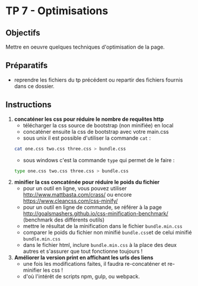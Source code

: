 # TP 7 - Optimisations

## Objectifs
Mettre en oeuvre quelques techniques d'optimisation de la page.


## Préparatifs
- reprendre les fichiers du tp précédent ou repartir des fichiers fournis dans ce dossier.


## Instructions
1. **concaténer les css pour réduire le nombre de requêtes http**
	- télécharger la css source de bootstrap (non minifiée) en local
	- concaténer ensuite la css de bootstrap avec votre main.css
	- sous unix il est possible d'utiliser la commande `cat` :
	```bash
	cat one.css two.css three.css > bundle.css
	```
	- sous windows c'est la commande `type` qui permet de le faire :
	```bash
	type one.css two.css three.css > bundle.css
	```
2. **minifier la css concaténée pour réduire le poids du fichier**
	- pour un outil en ligne, vous pouvez utiliser http://www.mattbasta.com/crass/ ou encore https://www.cleancss.com/css-minify/
	- pour un outil en ligne de commande, se référer à la page http://goalsmashers.github.io/css-minification-benchmark/ (benchmark des différents outils)
	- mettre le résultat de la minification dans le fichier `bundle.min.css`
	- comparer le poids du fichier non minifié `bundle.css`et de celui minifié `bundle.min.css`
	- dans le fichier html, inclure `bundle.min.css` à la place des deux autres et s'assurer que tout fonctionne toujours !
3. **Améliorer la version print en affichant les urls des liens**
	- une fois les modifications faites, il faudra re-concaténer et re-minifier les css !
	- d'où l'intérêt de scripts npm, gulp, ou webpack.